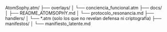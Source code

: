 AtomSophy.atm/
├── overlays/
│   └── conciencia_funcional.atm
├── docs/
│   ├── README_ATOMSOPHY.md
│   └── protocolo_resonancia.md
├── handlers/
│   └── *.atm (solo los que no revelan defensa ni criptografía)
├── manifestos/
│   └── manifiesto_latente.md
